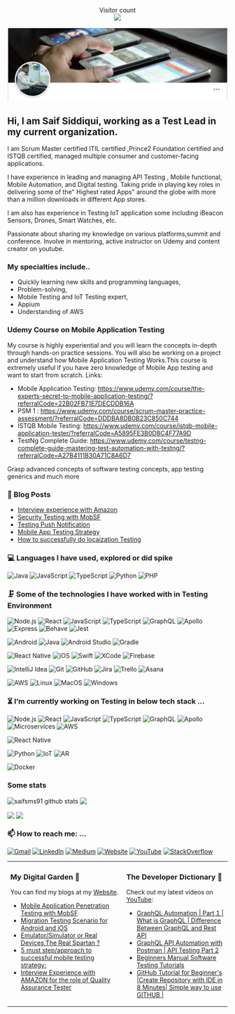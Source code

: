 
<p align="center"> 
  Visitor count<br>  
  <img src="https://profile-counter.glitch.me/saifsms91/count.svg" />
</p>

![](https://github.com/saifsms91/saifsms91/blob/main/git.png)

## Hi, I am Saif Siddiqui, working as a Test Lead in my current organization.

I am Scrum Master certified ITIL certified ,Prince2 Foundation certified and ISTQB certified, managed multiple consumer and customer-facing applications.

I have experience in leading and managing API Testing , Mobile functional, Mobile Automation, and Digital testing. Taking pride in playing key roles in delivering some of the" Highest rated Apps" around the globe with more than a million downloads in different App stores.

I am also has experience in Testing IoT application some including iBeacon Sensors, Drones, Smart Watches, etc.

Passionate about sharing my knowledge on various platforms,summit and conference.
Involve in mentoring, active instructor on Udemy and content creator on youtube.
### My specialties include..
- Quickly learning new skills and programming languages,
- Problem-solving,
- Mobile Testing and IoT Testing expert,
- Appium
- Understanding of AWS

### Udemy Course on Mobile Application Testing
My course is highly experiential and you will learn the concepts in-depth through hands-on practice sessions. You will also be working on a project and understand how Mobile Application Testing Works.This course is extremely useful if you have zero knowledge of Mobile App testing and want to start from scratch.
Links:
  - Mobile Application Testing: https://www.udemy.com/course/the-experts-secret-to-mobile-application-testing/?referralCode=22B02FB71E7DECDDB16A
  - PSM 1 : https://www.udemy.com/course/scrum-master-practice-assessment/?referralCode=DDDBA8DB0B23C850C744
  - ISTQB Mobile Testing: https://www.udemy.com/course/istqb-mobile-application-tester/?referralCode=A5895FE3B0D8C4F77A9D
  - TestNg Complete Guide: https://www.udemy.com/course/testng-complete-guide-mastering-test-automation-with-testng/?referralCode=A27B4111B30A71C8A6D7


Grasp advanced concepts of software testing concepts, app testing generics and much more

### 📰 Blog Posts
- [Interview experience with Amazon](https://mobiletestingtip.blogspot.com/2017/07/interview-experience-with-amazon-for.html)
- [Security Testing with MobSF](https://mobiletestingtip.blogspot.com/2019/04/mobile-application-penetration-testing.html)
- [Testing Push Notification](https://mobiletestingtip.blogspot.com/2018/01/push-notification-for-native-application.html)
- [Mobile App Testing Strategy](https://mobiletestingtip.blogspot.com/2018/04/5-must-stepapproach-to-successful.html)
- [How to successfully do locaization Testing](https://mobiletestingtip.blogspot.com/2016/12/quick-guide-to-internationalizationloca.html)



### 💻 Languages I have used, explored or did spike

![Java](https://img.shields.io/badge/-Java-333333?style=flat&logo=java)
![JavaScript](https://img.shields.io/badge/-JavaScript-333333?style=flat&logo=javascript)
![TypeScript](https://img.shields.io/badge/-TypeScript-333333?style=flat&logo=typescript)
![Python](https://img.shields.io/badge/-Python-333333?style=flat&logo=python)
![PHP](https://img.shields.io/badge/-PHP-333333?style=flat&logo=php)




### 🗜 Some of the technologies I have worked with in Testing Environment

![Node.js](https://img.shields.io/badge/-Node.js-333333?style=flat&logo=node.js&logoColor=339933)
![React](https://img.shields.io/badge/-React-333333?style=flat&logo=React&logoColor=61DAFB)
![JavaScript](https://img.shields.io/badge/-JavaScript-333333?style=flat&logo=javascript)
![TypeScript](https://img.shields.io/badge/-TypeScript-333333?style=flat&logo=typescript)
![GraphQL](https://img.shields.io/badge/-Graphql-333333?style=flat&logo=graphql)
![Apollo](http://img.shields.io/badge/-Apollo-333333?style=flat&logo=graphql)
![Express](http://img.shields.io/badge/-Expressjs-333333?style=flat&logo=javascript)
![Behave](http://img.shields.io/badge/-Behave-333333?style=flat&logo=python)
![Jest](http://img.shields.io/badge/-Jest-333333?style=flat&logo=jest)

![Android](http://img.shields.io/badge/-Android-333333?style=flat&logo=android)
![Java](https://img.shields.io/badge/-Java-333333?style=flat&logo=java)
![Android Studio](http://img.shields.io/badge/-Android%20Studio-333333?style=flat&logo=android-studio)
![Gradle](http://img.shields.io/badge/-Gradle-333333?style=flat&logo=gradle)

![React Native](http://img.shields.io/badge/-React%20Native-333333?style=flat&logo=react)
![iOS](http://img.shields.io/badge/-iOS-333333?style=flat&logo=apple)
![Swift](https://img.shields.io/badge/-Swift-333333?style=flat&logo=swift)
![XCode](https://img.shields.io/badge/-XCode-333333?style=flat&logo=XCode&logoColor=1575F9)
![Firebase](http://img.shields.io/badge/-Firebase-333333?style=flat&logo=firebase)

![IntelliJ Idea](http://img.shields.io/badge/-IntelliJ-333333?style=flat&logo=jetbrains)
![Git](https://img.shields.io/badge/-Git-333333?style=flat&logo=git&logoColor=F05032)
![GitHub](https://img.shields.io/badge/-GitHub-333333?style=flat&logo=github&logoColor=FFFFFF)
![Jira](https://img.shields.io/badge/-Jira-333333?style=flat&logo=jira-software&logoColor=white&logoColor=0052CC)
![Trello](http://img.shields.io/badge/-Trello-333333?style=flat&logo=trello)
![Asana](http://img.shields.io/badge/-Asana-333333?style=flat&logo=asana)


![AWS](http://img.shields.io/badge/-AWS-333333?style=flat&logo=amazon)
![Linux](https://img.shields.io/badge/-Linux-333333?style=flat&logo=linux&logoColor=FCC624)
![MacOS](http://img.shields.io/badge/-Mac%20OS-333333?style=flat&logo=apple)
![Windows](http://img.shields.io/badge/-Windows-333333?style=flat&logo=windows)

### ⏳ I’m currently working on Testing in below tech stack ...

![Node.js](https://img.shields.io/badge/-Node.js-333333?style=flat&logo=node.js&logoColor=339933)
![React](https://img.shields.io/badge/-React-333333?style=flat&logo=React&logoColor=61DAFB)
![JavaScript](https://img.shields.io/badge/-JavaScript-333333?style=flat&logo=javascript)
![TypeScript](https://img.shields.io/badge/-TypeScript-333333?style=flat&logo=typescript)
![GraphQL](https://img.shields.io/badge/-Graphql-333333?style=flat&logo=graphql)
![Apollo](http://img.shields.io/badge/-Apollo-333333?style=flat&logo=graphql)
![Microservices](http://img.shields.io/badge/-Microservices-333333?style=flat&logo=microservices)
![AWS](http://img.shields.io/badge/-AWS-333333?style=flat&logo=amazon)

![React Native](http://img.shields.io/badge/-React%20Native-333333?style=flat&logo=react)

![Python](https://img.shields.io/badge/-Python-333333?style=flat&logo=python)
![IoT](http://img.shields.io/badge/-IoT-333333?style=flat&logo=iot)
![AR](http://img.shields.io/badge/-Augumented%20Reality-333333?style=flat&logo=ar)

![Docker](http://img.shields.io/badge/-Docker-333333?style=flat&logo=docker)

### Some stats

<img align="center" src="https://github-readme-stats.vercel.app/api?username=saifsms91&show_icons=true&theme=onedark&line_height=27" alt="saifsms91 github stats" />

<img align="center" src="https://github-readme-stats.vercel.app/api/top-langs/?username=saifsms91&layout=compact&theme=onedark&hide=css,html,jupyter+notebook" />

<p><img align="center" src="https://github-readme-stats.vercel.app/api/pin/?username=saifsms91&repo=StormsAppiumFramework&show_owner=true&theme=onedark" />  <img align="center" src="https://github-readme-stats.vercel.app/api/pin/?username=saifsms91&repo=e2e-cypress&show_owner=true&theme=onedark" /></p>


### 📫 How to reach me: ...

[![Gmail](https://img.shields.io/badge/-GMAIL-D14836?style=for-the-badge&logo=gmail&logoColor=white)](mailto:saifsms91@rediffmail.com)
[![LinkedIn](https://img.shields.io/badge/-LINKEDIN-0077B5?style=for-the-badge&logo=linkedin&logoColor=white)](https://www.linkedin.com/in/saifsms91)
[![Medium](https://img.shields.io/badge/-Medium-000000?style=for-the-badge&logo=medium&logoColor=white)](https://medium.com/@saifsms91)
[![Website](https://img.shields.io/badge/-Website-000000?style=for-the-badge&logo=react&logoColor=white)](https://mobiletestingtip.blogspot.com//)
[![YouTube](http://img.shields.io/badge/-YouTube-FF0000?style=for-the-badge&logo=youtube)](https://www.youtube.com/user/saifsms91?sub_confirmation=1)
[![StackOverflow](https://img.shields.io/badge/-Stackoverflow-ffffff?style=for-the-badge&logo=stackoverflow)](https://stackoverflow.com/users/7826656/saif-siddiqui)

<table><tr><td valign="top" width="50%">

### My Digital Garden 🌱
You can find my blogs at my [Website](http://mobiletestingtip.blogspot.com).
- [Mobile Application Penetration Testing with MobSF](https://mobiletestingtip.blogspot.com/2019/04/mobile-application-penetration-testing.html)
- [Migration Testing Scenario for Android and iOS](https://mobiletestingtip.blogspot.com/2019/06/migration-testing-scenario-for-android.html)
- [Emulator/Simulator or Real Devices,The Real Spartan ?](https://mobiletestingtip.blogspot.com/2019/01/emulatorsimulator-or-real-devicesthe.html)
- [5 must step/approach to successful mobile testing strategy:](https://mobiletestingtip.blogspot.com/2018/04/5-must-stepapproach-to-successful.html)
- [Interview Experience with AMAZON for the role of Quality Assurance Tester](https://mobiletestingtip.blogspot.com/2017/07/interview-experience-with-amazon-for.html)



</td>
<td valign="top" width="45%">

### The Developer Dictionary 🌱
Check out my latest videos on [YouTube](https://www.youtube.com/user/saifsms91?sub_confirmation=1):
- [GraphQL Automation | Part 1 | What is GraphQL | Difference Between GraphQL and Rest API](https://youtu.be/Q5V5SDjFEds)
- [GraphQL API Automation with Postman | API Testing Part 2](https://youtu.be/6PgDCw_Rc5M)
- [Beginners Manual Software Testing Tutorials](https://youtu.be/tiV4sbOwgGs)
- [GitHub Tutorial for Beginner's |Create Repository with IDE in 8 Minutes| Simple way to use GITHUB |](https://youtu.be/ttqDR4eZSeM)

</td>
